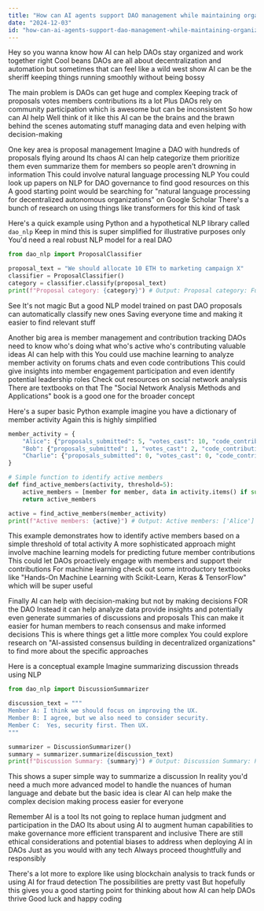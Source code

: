 ```yaml
---
title: "How can AI agents support DAO management while maintaining organizational structure and collaboration?"
date: "2024-12-03"
id: "how-can-ai-agents-support-dao-management-while-maintaining-organizational-structure-and-collaboration"
---
```


Hey so you wanna know how AI can help DAOs stay organized and work together right  Cool beans  DAOs are all about decentralization and automation but sometimes that can feel like a wild west show  AI can be the sheriff  keeping things running smoothly without being bossy

The main problem is DAOs can get huge and complex  Keeping track of proposals votes members contributions its a lot  Plus DAOs rely on community participation which is awesome but can be inconsistent  So how can AI help  Well think of it like this AI can be the brains and the brawn behind the scenes automating stuff managing data and even helping with decision-making

One key area is proposal management Imagine a DAO with hundreds of proposals flying around  Its chaos  AI can help categorize them prioritize them even summarize them for members so people aren't drowning in information  This could involve natural language processing NLP  You could look up papers on NLP for DAO governance to find good resources on this  A good starting point would be searching for "natural language processing for decentralized autonomous organizations" on Google Scholar  There's a bunch of research on using things like transformers for this kind of task

Here's a quick example using Python and a hypothetical NLP library called `dao_nlp`  Keep in mind this is super simplified for illustrative purposes only  You'd need a real robust NLP model for a real DAO

```python
from dao_nlp import ProposalClassifier

proposal_text = "We should allocate 10 ETH to marketing campaign X"
classifier = ProposalClassifier()
category = classifier.classify(proposal_text)
print(f"Proposal category: {category}") # Output: Proposal category: Funding Request
```

See  It's not magic  But a good NLP model trained on past DAO proposals can automatically classify new ones  Saving everyone time and making it easier to find relevant stuff

Another big area is member management and contribution tracking  DAOs need to know who's doing what who's active who's contributing valuable ideas  AI can help with this  You could use machine learning to analyze member activity on forums chats and even code contributions  This could give insights into member engagement participation and even identify potential leadership roles  Check out resources on social network analysis  There are textbooks on that  The "Social Network Analysis Methods and Applications" book is a good one for the broader concept

Here's a super basic Python example imagine you have a dictionary of member activity  Again this is highly simplified

```python
member_activity = {
    "Alice": {"proposals_submitted": 5, "votes_cast": 10, "code_contributions": 20},
    "Bob": {"proposals_submitted": 1, "votes_cast": 2, "code_contributions": 5},
    "Charlie": {"proposals_submitted": 0, "votes_cast": 0, "code_contributions": 0},
}

# Simple function to identify active members
def find_active_members(activity, threshold=5):
    active_members = [member for member, data in activity.items() if sum(data.values()) > threshold]
    return active_members

active = find_active_members(member_activity)
print(f"Active members: {active}") # Output: Active members: ['Alice']

```

This example demonstrates how to identify active members based on a simple threshold of total activity  A more sophisticated approach might involve machine learning models for predicting future member contributions  This could let DAOs proactively engage with members and support their contributions  For machine learning  check out some introductory textbooks like "Hands-On Machine Learning with Scikit-Learn, Keras & TensorFlow" which will be super useful

Finally AI can help with decision-making but not by making decisions FOR the DAO  Instead it can help analyze data provide insights and potentially even generate summaries of discussions and proposals  This can make it easier for human members to reach consensus and make informed decisions   This is where things get a little more complex  You could explore research on  "AI-assisted consensus building in decentralized organizations" to find more about the specific approaches


Here is a conceptual example  Imagine summarizing discussion threads using NLP  


```python
from dao_nlp import DiscussionSummarizer

discussion_text = """
Member A: I think we should focus on improving the UX.
Member B: I agree, but we also need to consider security.
Member C:  Yes, security first. Then UX.
"""

summarizer = DiscussionSummarizer()
summary = summarizer.summarize(discussion_text)
print(f"Discussion Summary: {summary}") # Output: Discussion Summary: Prioritize security then UX improvements.
```

This shows a super simple way to summarize a discussion  In reality  you'd need a much more advanced model to handle the nuances of human language and debate but the basic idea is clear  AI can help make the complex decision making process easier for everyone


Remember AI is a tool  Its not going to replace human judgment and participation in the DAO  Its about using AI to augment human capabilities  to make governance more efficient transparent and inclusive   There are still ethical considerations and potential biases to address when deploying AI in DAOs  Just as you would with any tech  Always proceed thoughtfully  and responsibly


There's a lot more to explore  like using blockchain analysis to track funds  or using AI for fraud detection  The possibilities are pretty vast  But hopefully this gives you a good starting point for thinking about how AI can help DAOs thrive  Good luck  and happy coding
